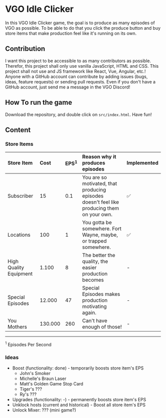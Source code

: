 # VGO Idle Clicker

In this VGO Idle Clicker game, the goal is to produce as many episodes of VGO as possible. To be able to do that you click the produce button and buy store items that make production feel like it's running on its own.

## Contribution

I want this project to be accessible to as many contributors as possible. Therefor, this project shall only use vanilla JavaScript, HTML and CSS. This project shall not use and JS framework like React, Vue, Angular, etc.! Anyone with a GitHub account can contribute by adding issues (bugs, ideas, feature requests) or sending pull requests. Even if you don't have a GitHub account, just send me a message in the VGO Discord!

## How To run the game

Download the repository, and double click on `src/index.html`. Have fun!

## Content

### Store Items

| Store Item | Cost | EPS<sup>1</sup> | Reason why it produces episodes | Implemented |
|:--|:--|:--|:--|:--|
| Subscriber | 15 | 0.1 | You are so motivated, that producing episodes doesn't feel like producing them on your own. | ✅ |
| Locations | 100 | 1 | You gotta be somewhere. Fort Wayne, maybe, or trapped somewhere. | ✅ |
| High Quality Equipment | 1.100 | 8 | The better the quality, the easier production becomes | - |
| Special Episodes | 12.000 | 47 | Special Episodes makes production motivating again. | - |
| You Mothers | 130.000 | 260 | Can't have enough of those! | - |

<hr />
<sup>1</sup> Episodes Per Second

### Ideas

- Boost (functionality: done) - temporarily boosts store item's EPS
  - John's Smoker
  - Michelle's Braun Laser
  - Matt's Golden Game Stop Card
  - Tiger's ???
  - Ry's ???
- Upgrades (functionality: -) - permanently boosts store item's EPS
- Unklock hosts (current and historical) - Boost all store item's EPS
- Unlock Mixer: ??? (mini game?)
